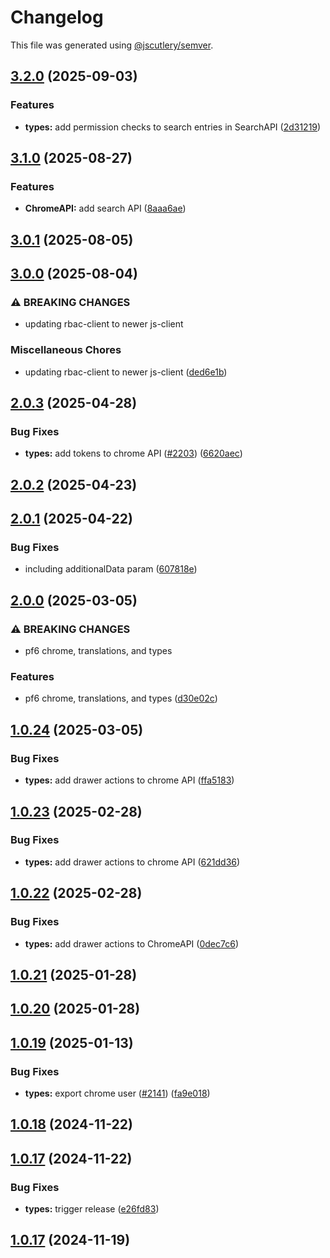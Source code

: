 # Changelog

This file was generated using [@jscutlery/semver](https://github.com/jscutlery/semver).

## [3.2.0](https://github.com/RedHatInsights/frontend-components/compare/@redhat-cloud-services/types-3.1.0...@redhat-cloud-services/types-3.2.0) (2025-09-03)


### Features

* **types:** add permission checks to search entries in SearchAPI ([2d31219](https://github.com/RedHatInsights/frontend-components/commit/2d31219e5372addc9e5a64ebf07545bf84e9885f))

## [3.1.0](https://github.com/RedHatInsights/frontend-components/compare/@redhat-cloud-services/types-3.0.1...@redhat-cloud-services/types-3.1.0) (2025-08-27)


### Features

* **ChromeAPI:** add search API ([8aaa6ae](https://github.com/RedHatInsights/frontend-components/commit/8aaa6ae1fba726fc3c46b169c8c1f13351a4851e))

## [3.0.1](https://github.com/RedHatInsights/frontend-components/compare/@redhat-cloud-services/types-3.0.0...@redhat-cloud-services/types-3.0.1) (2025-08-05)

## [3.0.0](https://github.com/RedHatInsights/frontend-components/compare/@redhat-cloud-services/types-2.0.3...@redhat-cloud-services/types-3.0.0) (2025-08-04)


### ⚠ BREAKING CHANGES

* updating rbac-client to newer js-client

### Miscellaneous Chores

* updating rbac-client to newer js-client ([ded6e1b](https://github.com/RedHatInsights/frontend-components/commit/ded6e1b37aaabb8ad561bdb7eba3a4a4b16a1975))

## [2.0.3](https://github.com/RedHatInsights/frontend-components/compare/@redhat-cloud-services/types-2.0.2...@redhat-cloud-services/types-2.0.3) (2025-04-28)


### Bug Fixes

* **types:** add tokens to chrome API ([#2203](https://github.com/RedHatInsights/frontend-components/issues/2203)) ([6620aec](https://github.com/RedHatInsights/frontend-components/commit/6620aecdfa61b8b3e642ab4a516be2f44ae56ebf))

## [2.0.2](https://github.com/RedHatInsights/frontend-components/compare/@redhat-cloud-services/types-2.0.1...@redhat-cloud-services/types-2.0.2) (2025-04-23)

## [2.0.1](https://github.com/RedHatInsights/frontend-components/compare/@redhat-cloud-services/types-2.0.0...@redhat-cloud-services/types-2.0.1) (2025-04-22)


### Bug Fixes

* including additionalData param ([607818e](https://github.com/RedHatInsights/frontend-components/commit/607818eccff857f52ad79b593fd625b7b4f6bc97))

## [2.0.0](https://github.com/RedHatInsights/frontend-components/compare/@redhat-cloud-services/types-1.0.24...@redhat-cloud-services/types-2.0.0) (2025-03-05)


### ⚠ BREAKING CHANGES

* pf6 chrome, translations, and types

### Features

* pf6 chrome, translations, and types ([d30e02c](https://github.com/RedHatInsights/frontend-components/commit/d30e02cc4059b89ed3d0b2726773d8ef0fdff395))

## [1.0.24](https://github.com/RedHatInsights/frontend-components/compare/@redhat-cloud-services/types-1.0.23...@redhat-cloud-services/types-1.0.24) (2025-03-05)


### Bug Fixes

* **types:** add drawer actions to chrome API ([ffa5183](https://github.com/RedHatInsights/frontend-components/commit/ffa5183c09a88f303b70c343cc90ccab9c1874f2))

## [1.0.23](https://github.com/RedHatInsights/frontend-components/compare/@redhat-cloud-services/types-1.0.22...@redhat-cloud-services/types-1.0.23) (2025-02-28)


### Bug Fixes

* **types:** add drawer actions to chrome API ([621dd36](https://github.com/RedHatInsights/frontend-components/commit/621dd3617dd47de9d2e09d8345ffd3d636420c99))

## [1.0.22](https://github.com/RedHatInsights/frontend-components/compare/@redhat-cloud-services/types-1.0.21...@redhat-cloud-services/types-1.0.22) (2025-02-28)


### Bug Fixes

* **types:** add drawer actions to ChromeAPI ([0dec7c6](https://github.com/RedHatInsights/frontend-components/commit/0dec7c6ccfb28d4c502505ae24b5e24b18e37dc4))

## [1.0.21](https://github.com/RedHatInsights/frontend-components/compare/@redhat-cloud-services/types-1.0.20...@redhat-cloud-services/types-1.0.21) (2025-01-28)

## [1.0.20](https://github.com/RedHatInsights/frontend-components/compare/@redhat-cloud-services/types-1.0.19...@redhat-cloud-services/types-1.0.20) (2025-01-28)

## [1.0.19](https://github.com/RedHatInsights/frontend-components/compare/@redhat-cloud-services/types-1.0.18...@redhat-cloud-services/types-1.0.19) (2025-01-13)


### Bug Fixes

* **types:** export chrome user ([#2141](https://github.com/RedHatInsights/frontend-components/issues/2141)) ([fa9e018](https://github.com/RedHatInsights/frontend-components/commit/fa9e01870b828a8f96bb622050ef411a5fd13e7c))

## [1.0.18](https://github.com/RedHatInsights/frontend-components/compare/@redhat-cloud-services/types-1.0.17...@redhat-cloud-services/types-1.0.18) (2024-11-22)

## [1.0.17](https://github.com/RedHatInsights/frontend-components/compare/@redhat-cloud-services/types-1.0.16...@redhat-cloud-services/types-1.0.17) (2024-11-22)


### Bug Fixes

* **types:** trigger release ([e26fd83](https://github.com/RedHatInsights/frontend-components/commit/e26fd8367f312b8515b0728f32f6972959385292))

## [1.0.17](https://github.com/RedHatInsights/frontend-components/compare/@redhat-cloud-services/types-1.0.16...@redhat-cloud-services/types-1.0.17) (2024-11-19)
